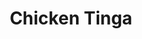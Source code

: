 ---
title: "Chicken Tinga"
type: "recipe"
tags: 
  - mexican
  - serious eats
source: "https://www.seriouseats.com/recipes/2014/04/chicken-tinga-tacos-recipe.html"
image: "image.jpg"
---